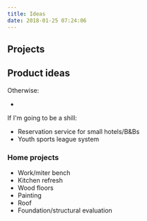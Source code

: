 ```yaml
---
title: Ideas
date: 2018-01-25 07:24:06
---
```


## Projects

## Product ideas

Otherwise:

*

If I'm going to be a shill:

* Reservation service for small hotels/B&Bs
* Youth sports league system

### Home projects

* Work/miter bench
* Kitchen refresh
* Wood floors
* Painting
* Roof
* Foundation/structural evaluation
